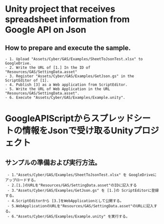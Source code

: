 # Unity project that receives spreadsheet information from Google API on Json
## How to prepare and execute the sample.
	- 1. Upload "Assets/Cyber/GAS/Examples/SheetToJsonTest.xlsx" to GoogleDrive.
	- 2. Write the URL of [1.] In the ID of "Resources/GAS/SettingData.asset"
	- 3. Register "Assets/Cyber/GAS/Examples/GetJson.gs" in the ScriptEditor of [1].
	- 4. Publish [3] as a Web application from ScriptEditor.
	- 5. Write the URL of Web Application in the URL "Resources/GAS/SettingData.asset".
	- 6. Execute "Assets/Cyber/GAS/Examples/Example.unity".

# GoogleAPIScriptからスプレッドシートの情報をJsonで受け取るUnityプロジェクト
## サンプルの準備および実行方法。
	 - 1."Assets/Cyber/GAS/Examples/SheetToJsonTest.xlsx" を GoogleDriveにアップロードする。
	 - 2.[1.]のURLを"Resources/GAS/SettingData.asset"のIDに記入する
	 - 3."Assets/Cyber/GAS/Examples/GetJson.gs" を [1.]の ScriptEditorに登録する。
	 - 4.ScriptEditorから [3.]をWebApplicationとして公開する。
	 - 5.WebApplicationのURLを"Resources/GAS/SettingData.asset"のURLに記入する。
	 - 6."Assets/Cyber/GAS/Examples/Example.unity" を実行する。
